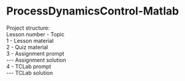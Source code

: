 # ProcessDynamicsControl-Matlab
Project structure:  
Lesson number - Topic  
  1 - Lesson material  
  2 - Quiz material  
  3 - Assignment prompt  
  --- Assignment solution  
  4 - TCLab prompt  
  --- TCLab solution  
